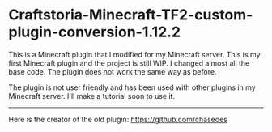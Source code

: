 # Craftstoria-Minecraft-TF2-custom-plugin-conversion-1.12.2

This is a Minecraft plugin that I modified for my Minecraft server. 
This is my first Minecraft plugin and the project is still WIP.
I changed almost all the base code. 
The plugin does not work the same way as before.


The plugin is not user friendly and has been used with other plugins in my Minecraft server.
I'll make a tutorial soon to use it.

------------------------------------------------------------------
Here is the creator of the old plugin: https://github.com/chaseoes
